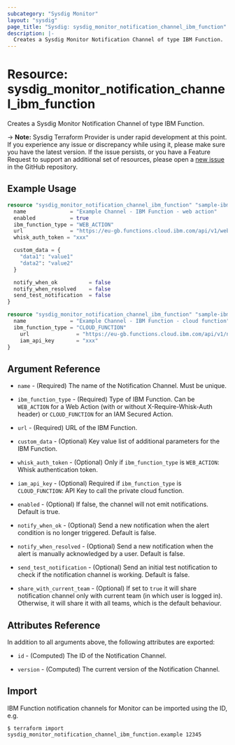 ```yaml
---
subcategory: "Sysdig Monitor"
layout: "sysdig"
page_title: "Sysdig: sysdig_monitor_notification_channel_ibm_function"
description: |-
  Creates a Sysdig Monitor Notification Channel of type IBM Function.
---
```


# Resource: sysdig_monitor_notification_channel_ibm_function

Creates a Sysdig Monitor Notification Channel of type IBM Function.

-> **Note:** Sysdig Terraform Provider is under rapid development at this point. If you experience any issue or discrepancy while using it, please make sure you have the latest version. If the issue persists, or you have a Feature Request to support an additional set of resources, please open a [new issue](https://github.com/sysdiglabs/terraform-provider-sysdig/issues/new) in the GitHub repository.

## Example Usage

```terraform
resource "sysdig_monitor_notification_channel_ibm_function" "sample-ibm-function-web-action" {
  name              = "Example Channel - IBM Function - web action"
  enabled           = true
  ibm_function_type = "WEB_ACTION"
  url               = "https://eu-gb.functions.cloud.ibm.com/api/v1/web/namespaces/eeeeeeee-623b-4776-ba35-4065bcbfee7b/actions/hello-world/helloworld?param=true"
  whisk_auth_token = "xxx"

  custom_data = {
    "data1": "value1"
    "data2": "value2"
  }

  notify_when_ok          = false
  notify_when_resolved    = false
  send_test_notification  = false
}

resource "sysdig_monitor_notification_channel_ibm_function" "sample-ibm-function-cloud-function" {
  name              = "Example Channel - IBM Function - cloud function"
  ibm_function_type = "CLOUD_FUNCTION"
	url               = "https://eu-gb.functions.cloud.ibm.com/api/v1/namespaces/13eeeeee-623b-4776-ba35-4065bcbfee7b/actions/hello-world/myaction"
	iam_api_key       = "xxx"
}
```

## Argument Reference

* `name` - (Required) The name of the Notification Channel. Must be unique.

* `ibm_function_type` - (Required) Type of IBM Function. Can be `WEB_ACTION` for a Web Action (with or without X-Require-Whisk-Auth header) or `CLOUD_FUNCTION` for an IAM Secured Action.

* `url` - (Required) URL of the IBM Function.

* `custom_data` - (Optional) Key value list of additional parameters for the IBM Function.

* `whisk_auth_token` - (Optional) Only if `ibm_function_type` is `WEB_ACTION`: Whisk authentication token.

* `iam_api_key` - (Optional) Required if `ibm_function_type` is `CLOUD_FUNCTION`: API Key to call the private cloud function.

* `enabled` - (Optional) If false, the channel will not emit notifications. Default is true.

* `notify_when_ok` - (Optional) Send a new notification when the alert condition is
    no longer triggered. Default is false.

* `notify_when_resolved` - (Optional) Send a new notification when the alert is manually
    acknowledged by a user. Default is false.

* `send_test_notification` - (Optional) Send an initial test notification to check
    if the notification channel is working. Default is false.

* `share_with_current_team` - (Optional) If set to `true` it will share notification channel only with current team (in which user is logged in).
  Otherwise, it will share it with all teams, which is the default behaviour.

## Attributes Reference

In addition to all arguments above, the following attributes are exported:

* `id` - (Computed) The ID of the Notification Channel.

* `version` - (Computed) The current version of the Notification Channel.

## Import

IBM Function notification channels for Monitor can be imported using the ID, e.g.

```
$ terraform import sysdig_monitor_notification_channel_ibm_function.example 12345
```
